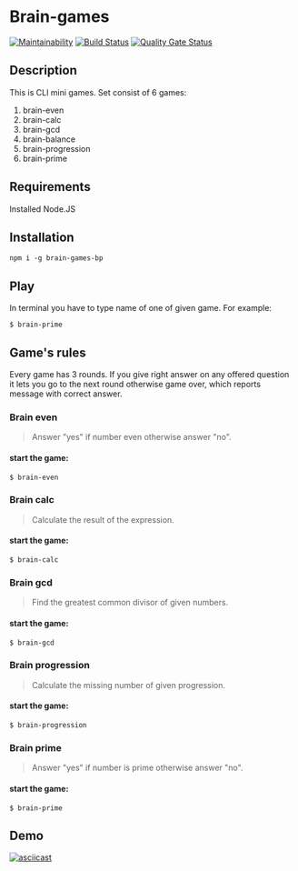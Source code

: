 # Brain-games

[![Maintainability](https://api.codeclimate.com/v1/badges/8b8cbb1e38f9bddd1663/maintainability)](https://codeclimate.com/github/biryukovpavel/project-lvl1-s308/maintainability)
[![Build Status](https://travis-ci.org/biryukovpavel/project-lvl1-s308.svg?branch=master)](https://travis-ci.org/biryukovpavel/project-lvl1-s308)
[![Quality Gate Status](https://sonarcloud.io/api/project_badges/measure?project=project-lvl1-s308&metric=alert_status)](https://sonarcloud.io/api/project_badges/measure?project=project-lvl1-s308&metric=alert_status)

## Description

This is CLI mini games. Set consist of  6 games:

1. brain-even
2. brain-calc
3. brain-gcd
4. brain-balance
5. brain-progression
6. brain-prime

## Requirements

Installed Node.JS

## Installation
```
npm i -g brain-games-bp
```

## Play
In terminal you have to type name of one of given game. For example:
```
$ brain-prime
```

## Game's rules
Every game has 3 rounds. If you give right answer on any offered question it lets you go to the next round otherwise game over, which reports message with correct answer.

### Brain even
> Answer "yes" if number even otherwise answer "no".
#### start the game:
```
$ brain-even
```

### Brain calc
> Calculate the result of the expression.
#### start the game:
```
$ brain-calc
```

### Brain gcd
> Find the greatest common divisor of given numbers.
#### start the game:
```
$ brain-gcd
```

### Brain progression
> Calculate the missing number of given progression.
#### start the game:
```
$ brain-progression
```

### Brain prime
> Answer "yes" if number is prime otherwise answer "no".
#### start the game:
```
$ brain-prime
```

## Demo

[![asciicast](https://asciinema.org/a/3SEuNjArNvhMnGjrue6bgdP94.png)](https://asciinema.org/a/3SEuNjArNvhMnGjrue6bgdP94)